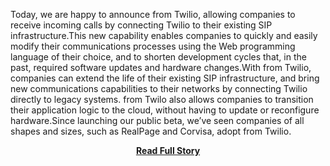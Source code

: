<p>Today, we are happy to announce <Sip> from Twilio, allowing companies to receive incoming calls by connecting Twilio to their existing SIP infrastructure.This new capability enables companies to quickly and easily modify their communications processes using the Web programming language of their choice, and to shorten development cycles that, in the past, required software updates and hardware changes.With <Sip> from Twilio, companies can extend the life of their existing SIP infrastructure, and bring new communications capabilities to their networks by connecting Twilio directly to legacy systems.<Sip> from Twilo also allows companies to transition their application logic to the cloud, without having to update or reconfigure hardware.Since launching our public beta, we’ve seen companies of all shapes and sizes, such as RealPage and Corvisa, adopt <Sip> from Twilio.</p>
<center><p><a href="http://www.twilio.com/blog/2013/03/teach-your-old-box-new-tricks-introducing-sip-from-twilio.html" style='padding:25px; font-sze:18px; font-weight: bold;'>Read Full Story</a></p></center>
